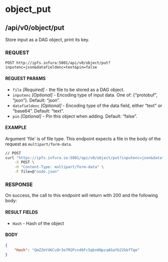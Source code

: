 # object_put

## /api/v0/object/put

Store input as a DAG object, print its key.

### REQUEST

`POST http://ipfs.infura:5001/api/v0/object/put?inputenc=json&datafieldenc=text&pin=false`

#### REQUEST PARAMS
- `file` _[Required]_ - the file to be stored as a DAG object.
- `inputenc` _[Optional]_ - Encoding type of input data. One of: {“protobuf”, “json”}. Default: “json”. 
- `datafieldenc` _[Optional]_ - Encoding type of the data field, either “text” or “base64”. Default: “text”.
- `pin` _[Optional]_ - Pin this object when adding. Default: “false”.
 
#### EXAMPLE
Argument 'file' is of file type. This endpoint expects a file in the body of the request as `multipart/form-data`.

```bash
// POST
curl "https://ipfs.infura.io:5001/api/v0/object/put?inputenc=json&datafieldenc=text&pin=false" \
    -X POST \
    -H "Content-Type: multipart/form-data" \
    -F file=@"node.json" 
```

### RESPONSE

On success, the call to this endpoint will return with 200 and the following body:

#### RESULT FIELDS
- `Hash` - Hash of the object


#### BODY
```json
{
    "Hash": "QmZZmY4KCu9r3e7M2Pcn46Fc5qbn6NpzaAGaYb22kbfTqm"
}
```